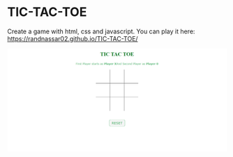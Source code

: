 # TIC-TAC-TOE

Create a game with html, css and javascript.
You can play it here: https://randnassar02.github.io/TIC-TAC-TOE/


![Screenshot](Screenshot.png)
